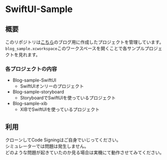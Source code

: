 # SwiftUI-Sample
## 概要
このリポジトリは[こちら]()のブログ用に作成したプロジェクトを管理しています。  
`blog_sample.xcworkspace`このワークスペースを開くことで各サンプルプロジェクトを見れます。  

### 各プロジェクトの内容
- Blog-sample-SwiftUI
  - SwiftUIオンリーのプロジェクト
- Blog-sample-storyboard
  - StoryboardでSwiftUIを使っているプロジェクト
- Blog-sample-xib
  - XIBでSwiftUIを使っているプロジェクト

## 利用
クローンしてCode Signingはご自身でいじってください。  
シミュレーターでは問題は発生しません。  
どのような問題が起きていたのか見る場合は実機にて動作させてみてください。